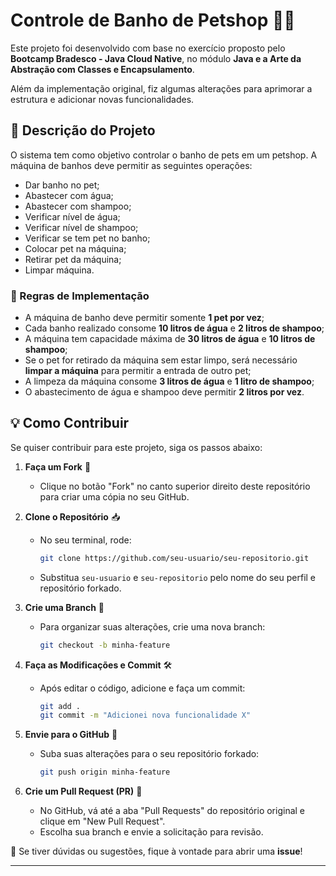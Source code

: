 # Controle de Banho de Petshop 🐶🛁

Este projeto foi desenvolvido com base no exercício proposto pelo **Bootcamp Bradesco - Java Cloud Native**, no módulo **Java e a Arte da Abstração com Classes e Encapsulamento**.

Além da implementação original, fiz algumas alterações para aprimorar a estrutura e adicionar novas funcionalidades.

## 📌 Descrição do Projeto

O sistema tem como objetivo controlar o banho de pets em um petshop. A máquina de banhos deve permitir as seguintes operações:

- Dar banho no pet;
- Abastecer com água;
- Abastecer com shampoo;
- Verificar nível de água;
- Verificar nível de shampoo;
- Verificar se tem pet no banho;
- Colocar pet na máquina;
- Retirar pet da máquina;
- Limpar máquina.

### 🔹 Regras de Implementação

- A máquina de banho deve permitir somente **1 pet por vez**;
- Cada banho realizado consome **10 litros de água** e **2 litros de shampoo**;
- A máquina tem capacidade máxima de **30 litros de água** e **10 litros de shampoo**;
- Se o pet for retirado da máquina sem estar limpo, será necessário **limpar a máquina** para permitir a entrada de outro pet;
- A limpeza da máquina consome **3 litros de água** e **1 litro de shampoo**;
- O abastecimento de água e shampoo deve permitir **2 litros por vez**.

## 💡 Como Contribuir

Se quiser contribuir para este projeto, siga os passos abaixo:

1. **Faça um Fork** 🍴  
   - Clique no botão "Fork" no canto superior direito deste repositório para criar uma cópia no seu GitHub.

2. **Clone o Repositório** 📥  
   - No seu terminal, rode:
     ```bash
     git clone https://github.com/seu-usuario/seu-repositorio.git
     ```
   - Substitua `seu-usuario` e `seu-repositorio` pelo nome do seu perfil e repositório forkado.

3. **Crie uma Branch** 🌿  
   - Para organizar suas alterações, crie uma nova branch:
     ```bash
     git checkout -b minha-feature
     ```

4. **Faça as Modificações e Commit** 🛠️  
   - Após editar o código, adicione e faça um commit:
     ```bash
     git add .
     git commit -m "Adicionei nova funcionalidade X"
     ```

5. **Envie para o GitHub** 🚀  
   - Suba suas alterações para o seu repositório forkado:
     ```bash
     git push origin minha-feature
     ```

6. **Crie um Pull Request (PR)** 🔄  
   - No GitHub, vá até a aba "Pull Requests" do repositório original e clique em "New Pull Request".
   - Escolha sua branch e envie a solicitação para revisão.

💬 Se tiver dúvidas ou sugestões, fique à vontade para abrir uma **issue**!

---
